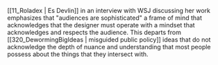 [[11_Roladex | Es Devlin]] in an interview with WSJ discussing her work emphasizes that "audiences are sophisticated" a frame of mind that acknowledges that the designer must operate with a mindset that acknowledges and respects the audience. This departs from [[320_DewormingBigIdeas | misguided public policy]] ideas that do not acknowledge the depth of nuance and understanding that most people possess about the things that they intersect with. 
